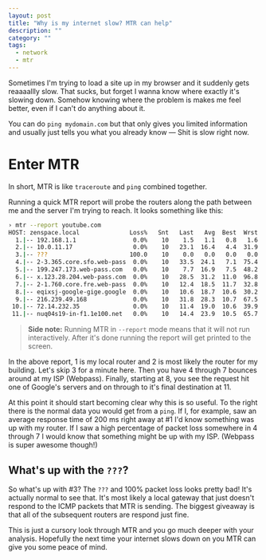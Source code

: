 ```yaml
---
layout: post
title: "Why is my internet slow? MTR can help"
description: ""
category: ""
tags:
  - network
  - mtr
---
```


Sometimes I'm trying to load a site up in my browser and it suddenly gets
reaaaallly slow. That sucks, but forget I wanna know where exactly it's slowing
down. Somehow knowing where the problem is makes me feel better, even if I can't
do anything about it.

You can do `ping mydomain.com` but that only gives you limited information and
usually just tells you what you already know — Shit is slow right now.

# Enter MTR

In short, MTR is like `traceroute` and `ping` combined together.

Running a quick MTR report will probe the routers along the path between me
and the server I'm trying to reach. It looks something like this:

```sh
› mtr --report youtube.com
HOST: zenspace.local              Loss%   Snt   Last   Avg  Best  Wrst StDev
  1.|-- 192.168.1.1                0.0%    10    1.5   1.1   0.8   1.6   0.0
  2.|-- 10.0.11.17                 0.0%    10   23.1  16.4   4.4  31.9   9.4
  3.|-- ???                       100.0    10    0.0   0.0   0.0   0.0   0.0
  4.|-- 2-3.365.core.sfo.web-pass  0.0%    10   33.5  24.1   7.1  75.4  20.2
  5.|-- 199.247.173.web-pass.com   0.0%    10    7.7  16.9   7.5  48.2  12.2
  6.|-- x.123.28.204.web-pass.com  0.0%    10   28.5  31.2  11.0  96.8  25.4
  7.|-- 2-1.760.core.fre.web-pass  0.0%    10   12.4  18.5  11.7  32.8   7.6
  8.|-- eqixsj-google-gige.google  0.0%    10   10.6  18.7  10.6  30.2   7.3
  9.|-- 216.239.49.168             0.0%    10   31.8  28.3  10.7  67.5  17.4
 10.|-- 72.14.232.35               0.0%    10   11.4  19.0  10.6  39.9  10.9
 11.|-- nuq04s19-in-f1.1e100.net   0.0%    10   14.4  23.9  10.5  65.7  19.3
```

> **Side note:** Running MTR in `--report` mode means that it will not run
> interactively. After it's done running the report will get printed to the
> screen.

In the above report, 1 is my local router and 2 is most likely the router for
my building.  Let's skip 3 for a minute here. Then you have 4 through 7 bounces
around at my ISP (Webpass).  Finally, starting at 8, you see the request hit
one of Google's servers and on through to it's final destination at 11.

At this point it should start becoming clear why this is so useful. To the
right there is the normal data you would get from a `ping`. If I, for example,
saw an average response time of 200 ms right away at #1 I'd know something was
up with my router. If I saw a high percentage of packet loss somewhere in 4
through 7 I would know that something might be up with my ISP. (Webpass is
super awesome though!)

## What's up with the `???`?

So what's up with #3? The `???` and 100% packet loss looks pretty bad! It's
actually normal to see that. It's most likely a local gateway that just doesn't
respond to the ICMP packets that MTR is sending. The biggest giveaway is that
all of the subsequent routers are respond just fine.

This is just a cursory look through MTR and you go much deeper with your
analysis. Hopefully the next time your internet slows down on you MTR can give
you some peace of mind.
